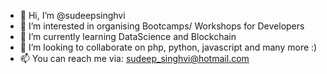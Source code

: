 - 👋 Hi, I’m @sudeepsinghvi
- 👀 I’m interested in organising Bootcamps/ Workshops for Developers
- 🌱 I’m currently learning DataScience and Blockchain
- 💞️ I’m looking to collaborate on php, python, javascript and many more :)
- 📫 You can reach me via: sudeep_singhvi@hotmail.com

<!---
sudeepsinghvi/sudeepsinghvi is a ✨ special ✨ repository because its `README.md` (this file) appears on your GitHub profile.
You can click the Preview link to take a look at your changes.
--->

